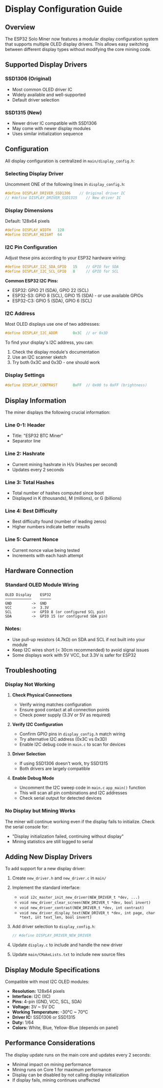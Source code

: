 # Display Configuration Guide

## Overview

The ESP32 Solo Miner now features a modular display configuration system that supports multiple OLED display drivers. This allows easy switching between different display types without modifying the core mining code.

## Supported Display Drivers

### SSD1306 (Original)
- Most common OLED driver IC
- Widely available and well-supported
- Default driver selection

### SSD1315 (New)
- Newer driver IC compatible with SSD1306
- May come with newer display modules
- Uses similar initialization sequence

## Configuration

All display configuration is centralized in `main/display_config.h`:

### Selecting Display Driver

Uncomment ONE of the following lines in `display_config.h`:

```c
#define DISPLAY_DRIVER_SSD1306    // Original driver IC
// #define DISPLAY_DRIVER_SSD1315    // New driver IC
```

### Display Dimensions

Default: 128x64 pixels

```c
#define DISPLAY_WIDTH   128
#define DISPLAY_HEIGHT  64
```

### I2C Pin Configuration

Adjust these pins according to your ESP32 hardware wiring:

```c
#define DISPLAY_I2C_SDA_GPIO   15    // GPIO for SDA
#define DISPLAY_I2C_SCL_GPIO   8     // GPIO for SCL
```

**Common ESP32 I2C Pins:**
- ESP32: GPIO 21 (SDA), GPIO 22 (SCL)
- ESP32-S3: GPIO 8 (SCL), GPIO 15 (SDA) - or use available GPIOs
- ESP32-C3: GPIO 5 (SDA), GPIO 6 (SCL)

### I2C Address

Most OLED displays use one of two addresses:

```c
#define DISPLAY_I2C_ADDR       0x3C  // or 0x3D
```

To find your display's I2C address, you can:
1. Check the display module's documentation
2. Use an I2C scanner sketch
3. Try both 0x3C and 0x3D - one should work

### Display Settings

```c
#define DISPLAY_CONTRAST       0xFF  // 0x00 to 0xFF (brightness)
```

## Display Information

The miner displays the following crucial information:

### Line 0-1: Header
- Title: "ESP32 BTC Miner"
- Separator line

### Line 2: Hashrate
- Current mining hashrate in H/s (Hashes per second)
- Updates every 2 seconds

### Line 3: Total Hashes
- Total number of hashes computed since boot
- Displayed in K (thousands), M (millions), or G (billions)

### Line 4: Best Difficulty
- Best difficulty found (number of leading zeros)
- Higher numbers indicate better results

### Line 5: Current Nonce
- Current nonce value being tested
- Increments with each hash attempt

## Hardware Connection

### Standard OLED Module Wiring

```
OLED Display    ESP32
────────────    ─────
GND         ->  GND
VCC         ->  3.3V
SCL         ->  GPIO 8 (or configured SCL pin)
SDA         ->  GPIO 15 (or configured SDA pin)
```

### Notes:
- Use pull-up resistors (4.7kΩ) on SDA and SCL if not built into your module
- Keep I2C wires short (< 30cm recommended) to avoid signal issues
- Some displays work with 5V VCC, but 3.3V is safer for ESP32

## Troubleshooting

### Display Not Working

1. **Check Physical Connections**
   - Verify wiring matches configuration
   - Ensure good contact at all connection points
   - Check power supply (3.3V or 5V as required)

2. **Verify I2C Configuration**
   - Confirm GPIO pins in `display_config.h` match wiring
   - Try alternative I2C address (0x3C vs 0x3D)
   - Enable I2C debug code in `main.c` to scan for devices

3. **Driver Selection**
   - If using SSD1306 doesn't work, try SSD1315
   - Both drivers are largely compatible

4. **Enable Debug Mode**
   - Uncomment the I2C sweep code in `main.c` `app_main()` function
   - This will scan all pin combinations and I2C addresses
   - Check serial output for detected devices

### No Display but Mining Works

The miner will continue working even if the display fails to initialize. Check the serial console for:
- "Display initialization failed, continuing without display"
- Mining statistics are still logged to serial

## Adding New Display Drivers

To add support for a new display driver:

1. Create `new_driver.h` and `new_driver.c` in `main/`
2. Implement the standard interface:
   - `void i2c_master_init_new_driver(NEW_DRIVER_t *dev, ...)`
   - `void new_driver_clear_screen(NEW_DRIVER_t *dev, bool invert)`
   - `void new_driver_contrast(NEW_DRIVER_t *dev, int contrast)`
   - `void new_driver_display_text(NEW_DRIVER_t *dev, int page, char *text, int text_len, bool invert)`

3. Add driver selection to `display_config.h`:
   ```c
   // #define DISPLAY_DRIVER_NEW_DRIVER
   ```

4. Update `display.c` to include and handle the new driver

5. Update `main/CMakeLists.txt` to include new source files

## Display Module Specifications

Compatible with most I2C OLED modules:
- **Resolution:** 128x64 pixels
- **Interface:** I2C (IIC)
- **Pins:** 4-pin (GND, VCC, SCL, SDA)
- **Voltage:** 3V ~ 5V DC
- **Working Temperature:** -30°C ~ 70°C
- **Driver IC:** SSD1306 or SSD1315
- **Duty:** 1/64
- **Colors:** White, Blue, Yellow-Blue (depends on panel)

## Performance Considerations

The display update runs on the main core and updates every 2 seconds:
- Minimal impact on mining performance
- Mining runs on Core 1 for maximum performance
- Display can be disabled by not calling display initialization
- If display fails, mining continues unaffected
